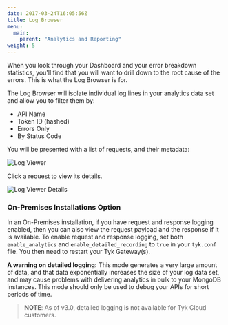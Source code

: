 ```yaml
---
date: 2017-03-24T16:05:56Z
title: Log Browser
menu:
  main:
    parent: "Analytics and Reporting"
weight: 5 
---
```


When you look through your Dashboard and your error breakdown statistics, you'll find that you will want to drill down to the root cause of the errors. This is what the Log Browser is for.

The Log Browser will isolate individual log lines in your analytics data set and allow you to filter them by:

* API Name
* Token ID (hashed)
* Errors Only
* By Status Code

You will be presented with a list of requests, and their metadata:

![Log Viewer](/docs/img/2.10/log_browser.png)

Click a request to view its details. 

![Log Viewer Details](/docs/img/2.10/log_browser_selected.png)

### On-Premises Installations Option

In an On-Premises installation, if you have request and response logging enabled, then you can also view the request payload and the response if it is available.
To enable request and response logging, set both `enable_analytics` and
`enable_detailed_recording` to `true` in your `tyk.conf` file. You then need to restart your Tyk Gateway(s).

**A warning on detailed logging:** This mode generates a very large amount of data, and that data exponentially increases the size of your log data set, and may cause problems with delivering analytics in bulk to your MongoDB instances. This mode should only be used to debug your APIs for short periods of time.

> **NOTE**: As of v3.0, detailed logging is not available for Tyk Cloud customers.